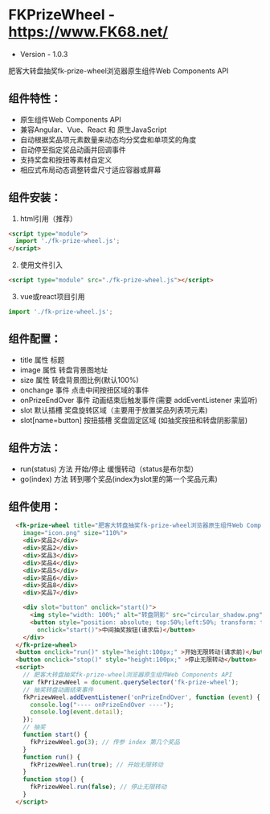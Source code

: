 # FKPrizeWheel - https://www.FK68.net/
* Version - 1.0.3

肥客大转盘抽奖fk-prize-wheel浏览器原生组件Web Components API
## 组件特性：
+ 原生组件Web Components API
+ 兼容Angular、Vue、React 和 原生JavaScript
+ 自动根据奖品项元素数量来动态均分奖盘和单项奖的角度
+ 自动停至指定奖品动画并回调事件
+ 支持奖盘和按扭等素材自定义
+ 相应式布局动态调整转盘尺寸适应容器或屏幕

## 组件安装：
1. html引用（推荐）
```html
<script type="module">
  import './fk-prize-wheel.js';
</script>
``` 

2. 使用文件引入
```html 
<script type="module" src="./fk-prize-wheel.js"></script>
```

3. vue或react项目引用
```js 
import './fk-prize-wheel.js';
```

## 组件配置：
+  title              属性       标题
+  image              属性       转盘背景图地址
+  size               属性       转盘背景图比例(默认100%)
+  onchange           事件       点击中间按扭区域的事件
+  onPrizeEndOver     事件       动画结束后触发事件(需要 addEventListener 来监听)
+  slot               默认插槽    奖盘旋转区域（主要用于放置奖品列表项元素)
+  slot[name=button]  按扭插槽    奖盘固定区域 (如抽奖按扭和转盘阴影蒙层)


## 组件方法：
+  run(status)        方法       开始/停止 缓慢转动（status是布尔型）
+  go(index)          方法       转到哪个奖品(index为slot里的第一个奖品元素)


## 组件使用：
```html
  <fk-prize-wheel title="肥客大转盘抽奖fk-prize-wheel浏览器原生组件Web Components API" onchange="console.log('默认事件:',event.detail)"
    image="icon.png" size="110%">
    <div>奖品2</div>
    <div>奖品2</div>
    <div>奖品3</div>
    <div>奖品4</div>
    <div>奖品5</div>
    <div>奖品6</div>
    <div>奖品8</div>
    <div>奖品7</div>

    <div slot="button" onclick="start()">
      <img style="width: 100%;" alt="转盘阴影" src="circular_shadow.png" />
      <button style="position: absolute; top:50%;left:50%; transform: translate(-50%, -50%);" width="80"
        onclick="start()">中间抽奖按钮(请求后)</button>
    </div>
  </fk-prize-wheel>
  <button onclick="run()" style="height:100px;" >开始无限转动(请求前)</button>
  <button onclick="stop()" style="height:100px;" >停止无限转动</button>
  <script>
    // 肥客大转盘抽奖fk-prize-wheel浏览器原生组件Web Components API
    var fkPrizewWeel = document.querySelector('fk-prize-wheel');
    // 抽奖转盘动画结束事件
    fkPrizewWeel.addEventListener('onPrizeEndOver', function (event) {
      console.log("---- onPrizeEndOver ----");
      console.log(event.detail);
    });
    // 抽奖
    function start() {
      fkPrizewWeel.go(3); // 传参 index 第几个奖品
    }
    function run() {
      fkPrizewWeel.run(true); // 开始无限转动
    }
    function stop() {
      fkPrizewWeel.run(false); // 停止无限转动
    }
  </script>
```

